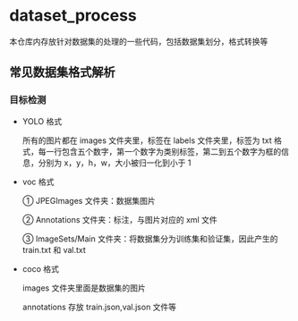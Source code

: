 # dataset_process
本仓库内存放针对数据集的处理的一些代码，包括数据集划分，格式转换等

## 常见数据集格式解析

### 目标检测

- YOLO 格式

  所有的图片都在 images 文件夹里，标签在 labels 文件夹里，标签为 txt 格式，每一行包含五个数字，第一个数字为类别标签，第二到五个数字为框的信息，分别为 x，y，h，w，大小被归一化到小于 1

- voc 格式

  ① JPEGImages 文件夹：数据集图片

  ② Annotations 文件夹：标注，与图片对应的 xml 文件

  ③ ImageSets/Main 文件夹：将数据集分为训练集和验证集，因此产生的 train.txt 和 val.txt

- coco 格式

  images 文件夹里面是数据集的图片

  annotations 存放 train.json,val.json 文件等
